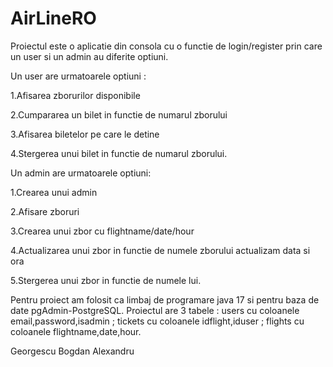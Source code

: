 # AirLineRO
Proiectul este o aplicatie din consola cu o functie de login/register prin care un user si un admin au diferite optiuni.

Un user are urmatoarele optiuni :

1.Afisarea zborurilor disponibile

2.Cumpararea un bilet in functie de numarul zborului

3.Afisarea biletelor pe care le detine 

4.Stergerea unui bilet in functie de numarul zborului.




Un admin are urmatoarele optiuni:

1.Crearea unui admin

2.Afisare zboruri

3.Crearea unui zbor cu flightname/date/hour

4.Actualizarea unui zbor in functie de numele zborului actualizam data si ora

5.Stergerea unui zbor in functie de numele lui.


Pentru proiect am folosit ca limbaj de programare java 17 si pentru baza de date pgAdmin-PostgreSQL.
Proiectul are 3 tabele : users cu coloanele email,password,isadmin ; tickets cu coloanele idflight,iduser  ; flights cu coloanele flightname,date,hour.

Georgescu Bogdan Alexandru

